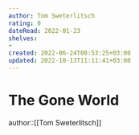 ```yaml
---
author: Tom Sweterlitsch
rating: 0
dateRead: 2022-01-23
shelves: 
- 
created: 2022-06-24T08:53:25+03:00
updated: 2022-10-13T11:11:41+03:00
---
```

# The Gone World

author::[[Tom Sweterlitsch]]